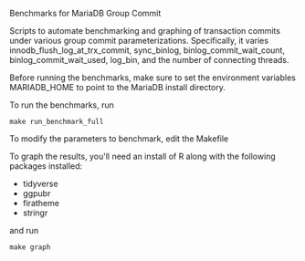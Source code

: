Benchmarks for MariaDB Group Commit

Scripts to automate benchmarking and graphing of transaction
commits under various group commit parameterizations. Specifically,
it varies innodb\_flush\_log\_at\_trx\_commit, sync\_binlog,
binlog\_commit\_wait\_count, binlog\_commit\_wait\_used, log\_bin,
and the number of connecting threads.

Before running the benchmarks, make sure to set the environment
variables MARIADB\_HOME to point to the MariaDB install directory.

To run the benchmarks, run

```
make run_benchmark_full
```

To modify the parameters to benchmark, edit the Makefile


To graph the results, you'll need an install of R along with the
following packages installed:
 * tidyverse
 * ggpubr
 * firatheme
 * stringr

and run
```
make graph
```

